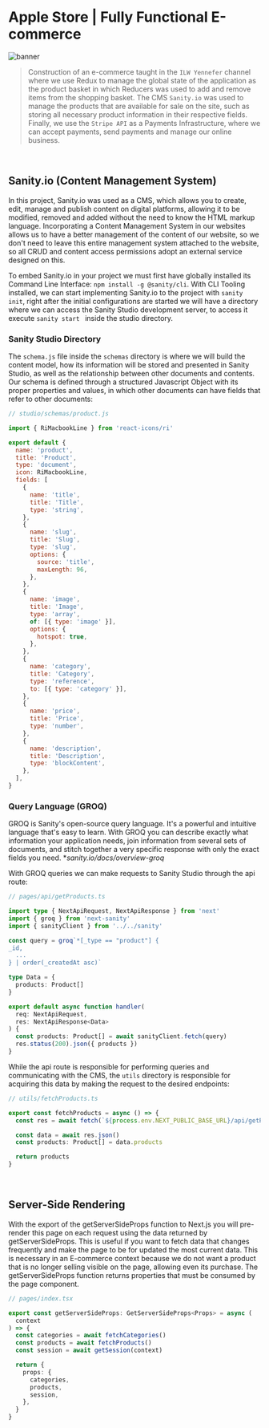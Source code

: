 # Apple Store | Fully Functional E-commerce

![banner](banner.png)

> Construction of an e-commerce taught in the `ILW Yennefer` channel where we use Redux to manage the global state of the application as the product basket in which Reducers was used to add and remove items from the shopping basket. The CMS `Sanity.io` was used to manage the products that are available for sale on the site, such as storing all necessary product information in their respective fields. Finally, we use the `Stripe API` as a Payments Infrastructure, where we can accept payments, send payments and manage our online business.

<br />

## Sanity.io (Content Management System)

In this project, Sanity.io was used as a CMS, which allows you to create, edit, manage and publish content on digital platforms, allowing it to be modified, removed and added without the need to know the HTML markup language. Incorporating a Content Management System in our websites allows us to have a better management of the content of our website, so we don't need to leave this entire management system attached to the website, so all CRUD and content access permissions adopt an external service designed on this.

To embed Sanity.io in your project we must first have globally installed its Command Line Interface: `npm install -g @sanity/cli`. With CLI Tooling installed, we can start implementing Sanity.io to the project with `sanity init`, right after the initial configurations are started we will have a directory where we can access the Sanity Studio development server, to access it execute `sanity start ` inside the studio directory.

### Sanity Studio Directory

The `schema.js` file inside the `schemas` directory is where we will build the content model, how its information will be stored and presented in Sanity Studio, as well as the relationship between other documents and contents. Our schema is defined through a structured Javascript Object with its proper properties and values, in which other documents can have fields that refer to other documents:

```js
// studio/schemas/product.js

import { RiMacbookLine } from 'react-icons/ri'

export default {
  name: 'product',
  title: 'Product',
  type: 'document',
  icon: RiMacbookLine,
  fields: [
    {
      name: 'title',
      title: 'Title',
      type: 'string',
    },
    {
      name: 'slug',
      title: 'Slug',
      type: 'slug',
      options: {
        source: 'title',
        maxLength: 96,
      },
    },
    {
      name: 'image',
      title: 'Image',
      type: 'array',
      of: [{ type: 'image' }],
      options: {
        hotspot: true,
      },
    },
    {
      name: 'category',
      title: 'Category',
      type: 'reference',
      to: [{ type: 'category' }],
    },
    {
      name: 'price',
      title: 'Price',
      type: 'number',
    },
    {
      name: 'description',
      title: 'Description',
      type: 'blockContent',
    },
  ],
}
```
### Query Language (GROQ)

GROQ is Sanity's open-source query language. It's a powerful and intuitive language that's easy to learn. With GROQ you can describe exactly what information your application needs, join information from several sets of documents, and stitch together a very specific response with only the exact fields you need. *<i>sanity.io/docs/overview-groq</i>

With GROQ queries we can make requests to Sanity Studio through the api route:

```ts
// pages/api/getProducts.ts

import type { NextApiRequest, NextApiResponse } from 'next'
import { groq } from 'next-sanity'
import { sanityClient } from '../../sanity'

const query = groq`*[_type == "product"] {
_id,
  ...
} | order(_createdAt asc)`

type Data = {
  products: Product[]
}

export default async function handler(
  req: NextApiRequest,
  res: NextApiResponse<Data>
) {
  const products: Product[] = await sanityClient.fetch(query)
  res.status(200).json({ products })
}
```

While the api route is responsible for performing queries and communicating with the CMS, the `utils` directory is responsible for acquiring this data by making the request to the desired endpoints:

```ts
// utils/fetchProducts.ts 

export const fetchProducts = async () => {
  const res = await fetch(`${process.env.NEXT_PUBLIC_BASE_URL}/api/getProducts`)

  const data = await res.json()
  const products: Product[] = data.products

  return products
}
```

<br />

## Server-Side Rendering

With the export of the getServerSideProps function to Next.js you will pre-render this page on each request using the data returned by getServerSideProps. This is useful if you want to fetch data that changes frequently and make the page to be for updated the most current data. This is necessary in an E-commerce context because we do not want a product that is no longer selling visible on the page, allowing even its purchase. The getServerSideProps function returns properties that must be consumed by the page component.

```ts
// pages/index.tsx

export const getServerSideProps: GetServerSideProps<Props> = async (
  context
) => {
  const categories = await fetchCategories()
  const products = await fetchProducts()
  const session = await getSession(context)

  return {
    props: {
      categories,
      products,
      session,
    },
  }
}

```



